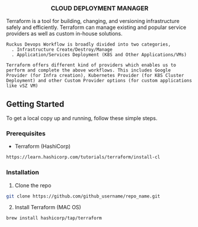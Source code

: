 <p align="center">

  <h3 align="center">CLOUD DEPLOYMENT MANAGER</h3>

  <p align="left">
    Terraform is a tool for building, changing, and versioning infrastructure safely and efficiently. Terraform can manage existing and popular service providers as well as custom in-house solutions.
  
    Ruckus Devops Workflow is broadly divided into two categories,
      . Infrastructure Create/Destroy/Manage
      . Application/Services Deployment (K8S and Other Applications/VMs)
      
    Terraform offers different kind of providers which enables us to perform and complete the above workflows. This includes Google Provider (for Infra creation), Kubernetes Provider (for K8S Cluster Deployment) and other Custom Provider options (for custom applications like vSZ VM)
  </p>
</p>

## Getting Started

To get a local copy up and running, follow these simple steps.

### Prerequisites

* Terraform (HashiCorp)
```sh
https://learn.hashicorp.com/tutorials/terraform/install-cl
```

### Installation

1. Clone the repo
```sh
git clone https://github.com/github_username/repo_name.git
```
2. Install Terraform (MAC OS)
```sh
brew install hashicorp/tap/terraform
```
